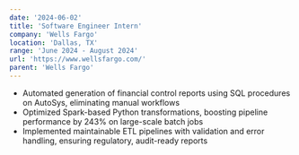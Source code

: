 ```yaml
---
date: '2024-06-02'
title: 'Software Engineer Intern'
company: 'Wells Fargo'
location: 'Dallas, TX'
range: 'June 2024 - August 2024'
url: 'https://www.wellsfargo.com/'
parent: 'Wells Fargo'
---
```


- Automated generation of financial control reports using SQL procedures on AutoSys, eliminating manual workflows
- Optimized Spark-based Python transformations, boosting pipeline performance by 243% on large-scale batch jobs
- Implemented maintainable ETL pipelines with validation and error handling, ensuring regulatory, audit-ready reports
